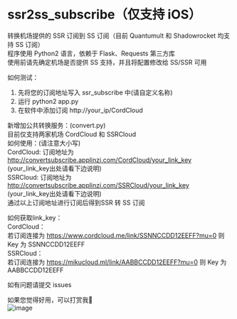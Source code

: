 # ssr2ss_subscribe（仅支持 iOS）
转换机场提供的 SSR 订阅到 SS 订阅（目前 Quantumult 和 Shadowrocket 均支持 SS 订阅）  
程序使用 Python2 语言，依赖于 Flask、Requests 第三方库  
使用前请先确定机场是否提供 SS 支持，并且将配置修改给 SS/SSR 可用
  
如何测试：  
1. 先将您的订阅地址写入 ssr_subscribe 中(请自定义名称)  
2. 运行 python2 app.py  
3. 在软件中添加订阅 http://your_ip/CordCloud  

新增加公共转换服务：(convert.py)  
目前仅支持两家机场 CordCloud 和 SSRCloud  
如何使用：(请注意大小写)  
CordCloud: 订阅地址为 http://convertsubscribe.applinzi.com/CordCloud/your_link_key  (your_link_key出处请看下边说明)  
SSRCloud: 订阅地址为 http://convertsubscribe.applinzi.com/SSRCloud/your_link_key  (your_link_key出处请看下边说明)   
通过以上订阅地址进行订阅后得到SSR 转 SS 订阅  

如何获取link_key：  
CordCloud：  
    若订阅连接为 https://www.cordcloud.me/link/SSNNCCDD12EEFF?mu=0 则 Key 为 SSNNCCDD12EEFF  
SSRCloud：  
    若订阅连接为 https://mikucloud.ml/link/AABBCCDD12EEFF?mu=0 则 Key 为 AABBCCDD12EEFF

如有问题请提交 issues 

如果您觉得好用，可以打赏我🤣  
![image](https://github.com/caydyn-skd/ssr2ss_subscribe/raw/master/0.png)

